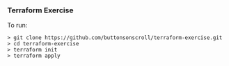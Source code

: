 ### Terraform Exercise

To run:

```
> git clone https://github.com/buttonsonscroll/terraform-exercise.git
> cd terraform-exercise
> terraform init
> terraform apply
```
